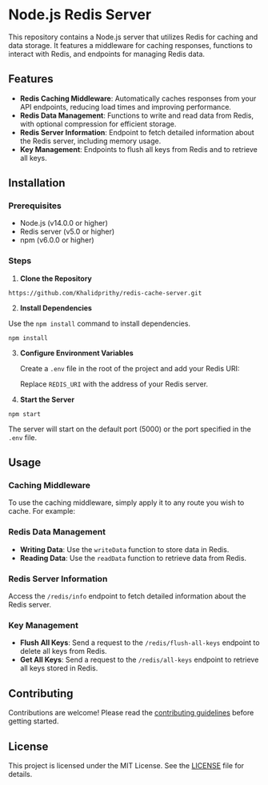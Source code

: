 # Node.js Redis Server

This repository contains a Node.js server that utilizes Redis for caching and data storage. It features a middleware for caching responses, functions to interact with Redis, and endpoints for managing Redis data.

## Features

- **Redis Caching Middleware**: Automatically caches responses from your API endpoints, reducing load times and improving performance.
- **Redis Data Management**: Functions to write and read data from Redis, with optional compression for efficient storage.
- **Redis Server Information**: Endpoint to fetch detailed information about the Redis server, including memory usage.
- **Key Management**: Endpoints to flush all keys from Redis and to retrieve all keys.

## Installation


### Prerequisites

- Node.js (v14.0.0 or higher)
- Redis server (v5.0 or higher)
- npm (v6.0.0 or higher)

### Steps

1. **Clone the Repository**

```
https://github.com/Khalidprithy/redis-cache-server.git

```


2. **Install Dependencies**


Use the `npm install` command to install dependencies.

```
npm install

```

3. **Configure Environment Variables**

   Create a `.env` file in the root of the project and add your Redis URI:


   Replace `REDIS_URI` with the address of your Redis server.

4. **Start the Server**

```
npm start

```

The server will start on the default port (5000) or the port specified in the `.env` file.

## Usage

### Caching Middleware

To use the caching middleware, simply apply it to any route you wish to cache. For example:


### Redis Data Management

- **Writing Data**: Use the `writeData` function to store data in Redis.
- **Reading Data**: Use the `readData` function to retrieve data from Redis.

### Redis Server Information

Access the `/redis/info` endpoint to fetch detailed information about the Redis server.

### Key Management

- **Flush All Keys**: Send a request to the `/redis/flush-all-keys` endpoint to delete all keys from Redis.
- **Get All Keys**: Send a request to the `/redis/all-keys` endpoint to retrieve all keys stored in Redis.

## Contributing

Contributions are welcome! Please read the [contributing guidelines](CONTRIBUTING.md) before getting started.

## License

This project is licensed under the MIT License. See the [LICENSE](LICENSE) file for details.

